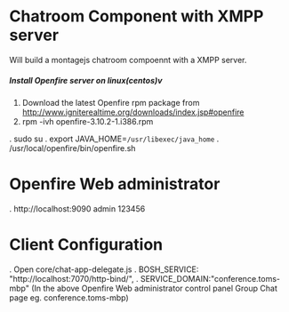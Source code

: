 
Chatroom Component with XMPP server
============

Will build a montagejs chatroom compoennt with a XMPP server.

##### Install Openfire server on linux(centos)v
1. Download the latest Openfire rpm package from http://www.igniterealtime.org/downloads/index.jsp#openfire
2. rpm -ivh openfire-3.10.2-1.i386.rpm


. sudo su
. export JAVA_HOME=`/usr/libexec/java_home`
. /usr/local/openfire/bin/openfire.sh

Openfire Web administrator
=========================
. http://localhost:9090  admin 123456

Client Configuration
===================
. Open core/chat-app-delegate.js
. BOSH_SERVICE: "http://localhost:7070/http-bind/",
. SERVICE_DOMAIN:"conference.toms-mbp" (In the above Openfire Web administrator control panel Group Chat page eg. conference.toms-mbp)




